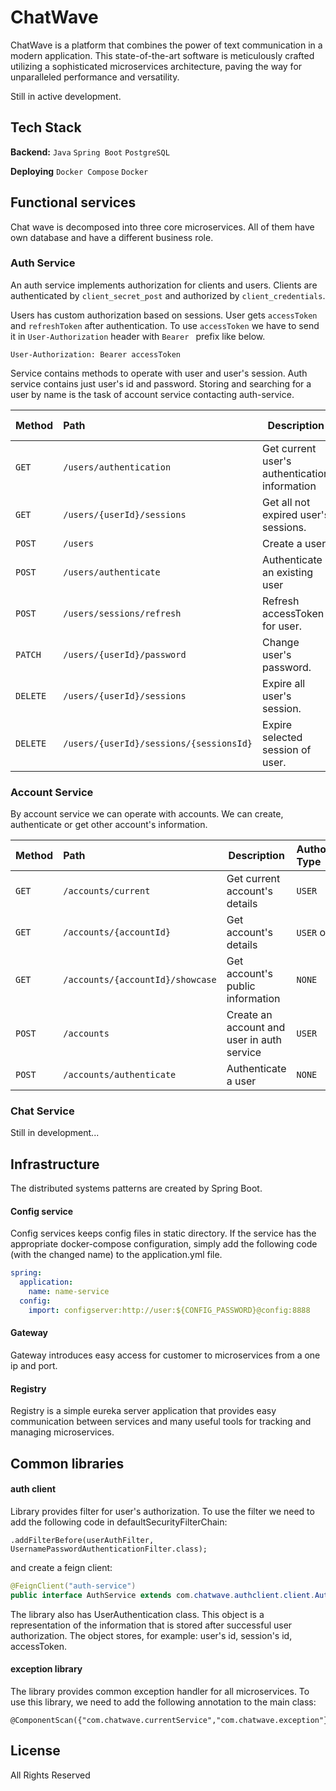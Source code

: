 # ChatWave
ChatWave is a platform that combines the power of text communication in a modern application.
This state-of-the-art software is meticulously crafted utilizing a sophisticated microservices architecture, paving the way for unparalleled performance and versatility.

Still in active development.

## Tech Stack

**Backend:** `Java` `Spring Boot` `PostgreSQL`

**Deploying** `Docker Compose` `Docker`

## Functional services
Chat wave is decomposed into three core microservices. All of them have own database and have a different business role.

### Auth Service

An auth service implements authorization for clients and users.
Clients are authenticated by `client_secret_post` and authorized by `client_credentials`.

Users has custom authorization based on sessions. User gets `accessToken` and `refreshToken` after authentication.
To use `accessToken` we have to send it in `User-Authorization` header with `Bearer ` prefix like below.  
```http
User-Authorization: Bearer accessToken
```

Service contains methods to operate with user and user's session. 
Auth service contains just user's id and password. 
Storing and searching for a user by name is the task of account service contacting auth-service.

| Method   | Path                                    | Description                                   | Authorization Type |
|:---------|:----------------------------------------|-----------------------------------------------|:-------------------|
| `GET`    | `/users/authentication`                 | Get current user's authentication information | `CLIENT`           |
| `GET`    | `/users/{userId}/sessions`              | Get all not expired user's sessions.          | `USER`             |
| `POST`   | `/users`                                | Create a user                                 | `CLIENT`           |
| `POST`   | `/users/authenticate`                   | Authenticate an existing user                 | `CLIENT`           |
| `POST`   | `/users/sessions/refresh`               | Refresh accessToken for user.                 | `NONE`             |
| `PATCH`  | `/users/{userId}/password`              | Change user's password.                       | `CLIENT`           |
| `DELETE` | `/users/{userId}/sessions`              | Expire all user's session.                    | `USER`             |
| `DELETE` | `/users/{userId}/sessions/{sessionsId}` | Expire selected session of user.              | `USER`             |

### Account Service

By account service we can operate with accounts. We can create, authenticate or get other account's information.

| Method | Path                             | Description                                | Authorization Type |
|:-------|:---------------------------------|--------------------------------------------|:-------------------|
| `GET`  | `/accounts/current`              | Get current account's details              | `USER`             |
| `GET`  | `/accounts/{accountId}`          | Get account's details                      | `USER` or `CLIENT` |
| `GET`  | `/accounts/{accountId}/showcase` | Get account's public information           | `NONE`             |
| `POST` | `/accounts`                      | Create an account and user in auth service | `USER`             |
| `POST` | `/accounts/authenticate`         | Authenticate a user                        | `NONE`             |

### Chat Service
Still in development...


## Infrastructure
The distributed systems patterns are created by Spring Boot.

#### Config service
Config services keeps config files in static directory.
If the service has the appropriate docker-compose configuration, simply add the following code (with the changed name) to the application.yml file.
```yaml
spring:
  application:
    name: name-service
  config:
    import: configserver:http://user:${CONFIG_PASSWORD}@config:8888
```

#### Gateway
Gateway introduces easy access for customer to microservices from a one ip and port.

#### Registry
Registry is a simple eureka server application that provides easy communication between services and many useful tools for tracking and managing microservices.

## Common libraries

#### auth client
Library provides filter for user's authorization. To use the filter we need to add the following code in defaultSecurityFilterChain:

```
.addFilterBefore(userAuthFilter, UsernamePasswordAuthenticationFilter.class);
```
and create a feign client:
```java
@FeignClient("auth-service")
public interface AuthService extends com.chatwave.authclient.client.AuthService {}
```
The library also has UserAuthentication class.
This object is a representation of the information that is stored after successful user authorization. 
The object stores, for example: user's id, session's id, accessToken.

#### exception library
The library provides common exception handler for all microservices.
To use this library, we need to add the following annotation to the main class:
```
@ComponentScan({"com.chatwave.currentService","com.chatwave.exception"})
```

## License
All Rights Reserved